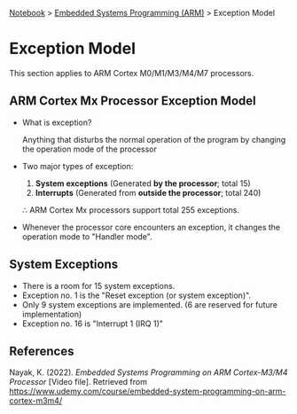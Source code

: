 <a href="../">Notebook</a> > <a href="./">Embedded Systems Programming (ARM)</a> > Exception Model

# Exception Model

This section applies to ARM Cortex M0/M1/M3/M4/M7 processors.



## ARM Cortex Mx Processor Exception Model

* What is exception?

  Anything that disturbs the normal operation of the program by changing the operation mode of the processor

* Two major types of exception:

  1. **System exceptions**  (Generated **by the processor**; total 15)
  2. **Interrupts**  (Generated from **outside the processor**; total 240)

  $\therefore$ ARM Cortex Mx processors support total 255 exceptions.

* Whenever the processor core encounters an exception, it changes the operation mode to "Handler mode".



## System Exceptions

* There is a room for 15 system exceptions.
* Exception no. 1 is the "Reset exception (or system exception)".
* Only 9 system exceptions are implemented. (6 are reserved for future implementation)
* Exception no. 16 is "Interrupt 1 (IRQ 1)"





## References

Nayak, K. (2022). *Embedded Systems Programming on ARM Cortex-M3/M4 Processor* [Video file]. Retrieved from  https://www.udemy.com/course/embedded-system-programming-on-arm-cortex-m3m4/
